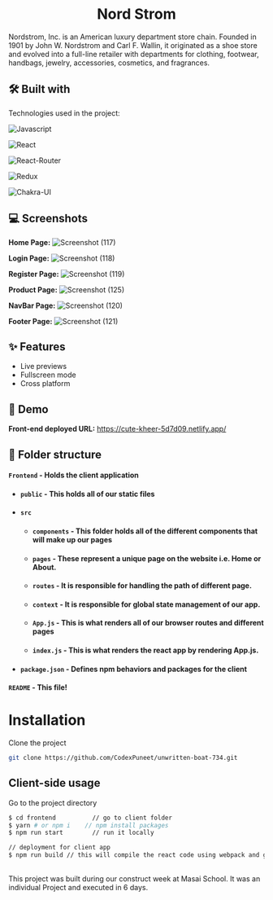 
<h1 align="center" id="title">Nord Strom</h1>
Nordstrom, Inc. is an American luxury department store chain. Founded in 1901 by John W. Nordstrom and Carl F. Wallin, it originated as a shoe store and evolved into a full-line retailer with departments for clothing, footwear, handbags, jewelry, accessories, cosmetics, and fragrances.


## 🛠 Built with 

Technologies used in the project:

![Javascript](https://img.shields.io/badge/JavaScript-323330?style=for-the-badge&amp;logo=javascript&amp;logoColor=F7DF1E)

![React](https://img.shields.io/badge/React-20232A?style=for-the-badge&amp;logo=react&amp;logoColor=61DAFB)

![React-Router](https://img.shields.io/badge/React_Router-CA4245?style=for-the-badge&amp;logo=react-router&amp;logoColor=white)

![Redux](https://img.shields.io/badge/Redux-593D88?style=for-the-badge&amp;logo=redux&amp;logoColor=white)

![Chakra-UI](https://img.shields.io/badge/Chakra--UI-319795?style=for-the-badge&amp;logo=chakra-ui&amp;logoColor=white)



## 💻 Screenshots

**Home Page:**
![Screenshot (117)](https://user-images.githubusercontent.com/103636380/221244546-4a7c81d9-cb7b-4865-98da-36d6c3b46398.png)


**Login Page:**
![Screenshot (118)](https://user-images.githubusercontent.com/103636380/221244834-619ccaaa-7c56-4b0f-9215-0aada91de196.png)

**Register Page:**
![Screenshot (119)](https://user-images.githubusercontent.com/103636380/221245330-7f889059-6d38-4d76-be2c-a40e69303772.png)


**Product Page:**
![Screenshot (125)](https://user-images.githubusercontent.com/103636380/221245862-d70a9ec4-1280-439f-8caf-8fcbe3cc77f5.png)


**NavBar Page:**
![Screenshot (120)](https://user-images.githubusercontent.com/103636380/221246021-bc1d7d06-5b20-43f6-89ac-5e5fd6961e35.png)




**Footer Page:**
![Screenshot (121)](https://user-images.githubusercontent.com/103636380/221245667-677caa76-2878-4ef4-90b4-fe2b47846fe0.png)



## ✨ Features 

- Live previews
- Fullscreen mode
- Cross platform


## 🚀 Demo

**Front-end deployed URL:**
https://cute-kheer-5d7d09.netlify.app/



##  📁 Folder structure
#### `Frontend` - Holds the client application
- #### `public` - This holds all of our static files
- #### `src`
    
    - #### `components` - This folder holds all of the different components that will make up our pages
    - #### `pages` - These represent a unique page on the website i.e. Home or About. 
    - #### `routes` - It is responsible for handling the path of different page.
    - #### `context` - It is responsible for global state management of our app.
    - #### `App.js` - This is what renders all of our browser routes and different pages
    - #### `index.js` - This is what renders the react app by rendering App.js.
- #### `package.json` - Defines npm behaviors and packages for the client

#### `README` - This file!
# Installation

Clone the project
```bash
git clone https://github.com/CodexPuneet/unwritten-boat-734.git
```
## Client-side usage

Go to the project directory

```bash
$ cd frontend          // go to client folder
$ yarn # or npm i    // npm install packages
$ npm run start        // run it locally

// deployment for client app
$ npm run build // this will compile the react code using webpack and generate a folder called docs in the root level
```

##
This project was built during our construct week at Masai School. It was an individual Project and executed in 6 days.
       
